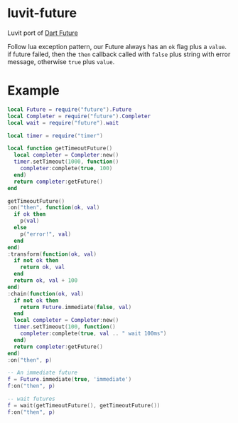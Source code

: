 luvit-future
============

Luvit port of [Dart Future](http://api.dartlang.org/docs/continuous/dart_core/Future.html)

Follow lua exception pattern, our Future always has an `ok` flag plus a `value`. if future failed, then 
the `then` callback called with `false` plus string with error message, otherwise `true` plus `value`.

Example
=======

```lua
local Future = require("future").Future
local Completer = require("future").Completer
local wait = require("future").wait

local timer = require("timer")

local function getTimeoutFuture()
  local completer = Completer:new()
  timer.setTimeout(1000, function()
    completer:complete(true, 100)
  end)
  return completer:getFuture()
end

getTimeoutFuture()
:on("then", function(ok, val)
  if ok then
    p(val)
  else
    p("error!", val)
  end
end)
:transform(function(ok, val)
  if not ok then
    return ok, val
  end
  return ok, val + 100
end)
:chain(function(ok, val)
  if not ok then
    return Future.immediate(false, val) 
  end
  local completer = Completer:new()
  timer.setTimeout(100, function()
    completer:complete(true, val .. " wait 100ms")
  end)
  return completer:getFuture()
end)
:on("then", p)

-- An immediate future
f = Future.immediate(true, 'immediate')
f:on("then", p)

-- wait futures
f = wait(getTimeoutFuture(), getTimeoutFuture())
f:on("then", p)
```